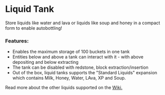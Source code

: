 # Liquid Tank<!--$headerTitle--><!--$pmc:delete-->

Store liquids like water and lava or liquids like soup and honey in a compact form to enable autobottling!<!--$pmc:headerSize-->

### Features:
- Enables the maximum storage of 100 buckets in one tank
- Entities below and above a tank can interact with it - with above depositing and below extracting
- The tank can be disabled with redstone, block extraction/insertion
- Out of the box, liquid tanks supports the "Standard Liquids" expansion which contains Milk, Honey, Water, LAva, XP and Soup.

Read more about the other liquids supported on the [Wiki.](https://wiki.gm4.co/Liquid_Tanks/Standard_Liquids)
